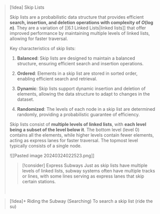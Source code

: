 
> [!idea] Skip Lists
> 
> Skip lists are a probabilistic data structure that provides efficient **search, insertion, and deletion operations with complexity of $O(\log n)$**. They are a variation of [[6.1 Linked Lists|linked lists]] that offer improved performance by maintaining multiple levels of linked lists, allowing for faster traversal.
> 
> Key characteristics of skip lists:
> 
> 1. **Balanced**: Skip lists are designed to maintain a balanced structure, ensuring efficient search and insertion operations.
> 
> 2. **Ordered**: Elements in a skip list are stored in sorted order, enabling efficient search and retrieval.
> 
> 3. **Dynamic**: Skip lists support dynamic insertion and deletion of elements, allowing the data structure to adapt to changes in the dataset.
> 
> 4. **Randomized**: The levels of each node in a skip list are determined randomly, providing a probabilistic guarantee of efficiency.
> 
> Skip lists consist of **multiple levels of linked lists**, with **each level being a subset of the level below it**. The bottom level (level 0) contains all the elements, while higher levels contain fewer elements, acting as express lanes for faster traversal. The topmost level typically consists of a single node.
> 
> ![[Pasted image 20240324022523.png]]
> 
> > [!consider] Express Subways
> > Just as skip lists have multiple levels of linked lists, subway systems often have multiple tracks or lines, with some lines serving as express lanes that skip certain stations.
> 
> <br>
> 


> [!idea]+ Riding the Subway (Searching)
> To search a skip list (ride the su)


